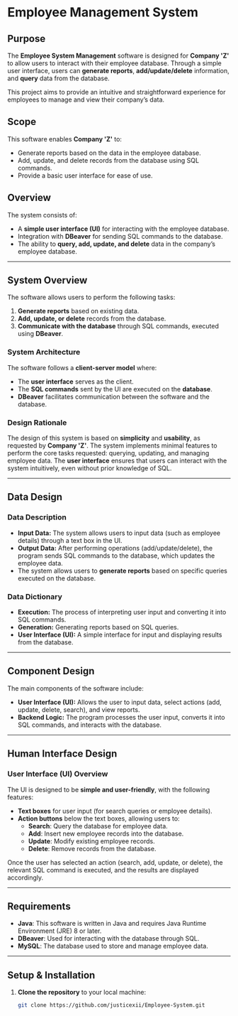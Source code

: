 # Employee Management System

## Purpose

The **Employee System Management** software is designed for **Company 'Z'** to allow users to interact with their employee database. Through a simple user interface, users can **generate reports**, **add/update/delete** information, and **query** data from the database.

This project aims to provide an intuitive and straightforward experience for employees to manage and view their company’s data.

## Scope

This software enables **Company 'Z'** to:
- Generate reports based on the data in the employee database.
- Add, update, and delete records from the database using SQL commands.
- Provide a basic user interface for ease of use.

## Overview

The system consists of:
- A **simple user interface (UI)** for interacting with the employee database.
- Integration with **DBeaver** for sending SQL commands to the database.
- The ability to **query, add, update, and delete** data in the company’s employee database.

---

## System Overview

The software allows users to perform the following tasks:
1. **Generate reports** based on existing data.
2. **Add, update, or delete** records from the database.
3. **Communicate with the database** through SQL commands, executed using **DBeaver**.

### System Architecture

The software follows a **client-server model** where:
- The **user interface** serves as the client.
- The **SQL commands** sent by the UI are executed on the **database**.
- **DBeaver** facilitates communication between the software and the database.

### Design Rationale

The design of this system is based on **simplicity** and **usability**, as requested by **Company 'Z'**. The system implements minimal features to perform the core tasks requested: querying, updating, and managing employee data. The **user interface** ensures that users can interact with the system intuitively, even without prior knowledge of SQL.

---

## Data Design

### Data Description

- **Input Data:** The system allows users to input data (such as employee details) through a text box in the UI.
- **Output Data:** After performing operations (add/update/delete), the program sends SQL commands to the database, which updates the employee data.
- The system allows users to **generate reports** based on specific queries executed on the database.

### Data Dictionary

- **Execution:** The process of interpreting user input and converting it into SQL commands.
- **Generation:** Generating reports based on SQL queries.
- **User Interface (UI):** A simple interface for input and displaying results from the database.

---

## Component Design

The main components of the software include:
- **User Interface (UI):** Allows the user to input data, select actions (add, update, delete, search), and view reports.
- **Backend Logic:** The program processes the user input, converts it into SQL commands, and interacts with the database.

---

## Human Interface Design

### User Interface (UI) Overview

The UI is designed to be **simple and user-friendly**, with the following features:
- **Text boxes** for user input (for search queries or employee details).
- **Action buttons** below the text boxes, allowing users to:
  - **Search**: Query the database for employee data.
  - **Add**: Insert new employee records into the database.
  - **Update**: Modify existing employee records.
  - **Delete**: Remove records from the database.

Once the user has selected an action (search, add, update, or delete), the relevant SQL command is executed, and the results are displayed accordingly.

---

## Requirements

- **Java**: This software is written in Java and requires Java Runtime Environment (JRE) 8 or later.
- **DBeaver**: Used for interacting with the database through SQL.
- **MySQL**: The database used to store and manage employee data.

---

## Setup & Installation

1. **Clone the repository** to your local machine:
   ```bash
   git clone https://github.com/justicexii/Employee-System.git
